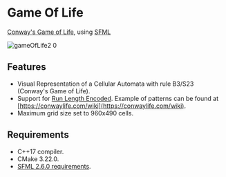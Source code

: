 # Game Of Life
[Conway's Game of Life](https://en.wikipedia.org/wiki/Conway%27s_Game_of_Life), using [SFML](https://www.sfml-dev.org/index.php)

![gameOfLife2 0](https://github.com/alejandrofsevilla/game-of-life/assets/110661590/b650f6af-1aa7-45b8-b20a-3e18f63c934b)

## Features
* Visual Representation of a Cellular Automata with rule B3/S23 (Conway's Game of Life).
* Support for [Run Length Encoded](https://conwaylife.com/wiki/Run_Length_Encoded). Example of patterns can be found at [https://conwaylife.com/wiki](https://conwaylife.com/wiki).
* Maximum grid size set to 960x490 cells.
## Requirements
* C++17 compiler.
* CMake 3.22.0.
* [SFML 2.6.0 requirements](https://www.sfml-dev.org/tutorials/2.6/start-cmake.php#requirements).
